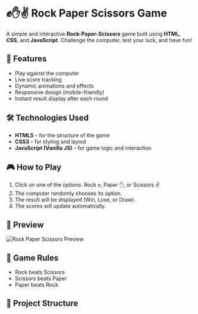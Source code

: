 # ✊✋✌️ Rock Paper Scissors Game

A simple and interactive **Rock-Paper-Scissors** game built using **HTML**, **CSS**, and **JavaScript**. Challenge the computer, test your luck, and have fun!

## 🚀 Features

- Play against the computer
- Live score tracking
- Dynamic animations and effects
- Responsive design (mobile-friendly)
- Instant result display after each round

## 🛠️ Technologies Used

- **HTML5** – for the structure of the game
- **CSS3** – for styling and layout
- **JavaScript (Vanilla JS)** – for game logic and interaction

## 🎮 How to Play

1. Click on one of the options: Rock ✊, Paper ✋, or Scissors ✌️
2. The computer randomly chooses its option.
3. The result will be displayed (Win, Lose, or Draw).
4. The scores will update automatically.

## 📸 Preview

![Rock Paper Scissors Preview](./preview.png) <!-- replace with your actual image path -->

## 🧠 Game Rules

- Rock beats Scissors
- Scissors beats Paper
- Paper beats Rock

## 📂 Project Structure

